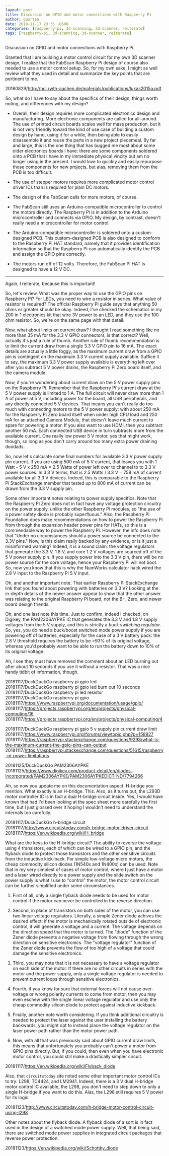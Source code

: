 ```yaml
---
layout: post
title: Discussion on GPIO and motor connections with Raspberry Pi
author: quorten
date: 2018-11-17 23:35 -0600
categories: [raspberry-pi, 3d-scanning, 3d-scanner, reiterate]
tags: [raspberry-pi, 3d-scanning, 3d-scanner, reiterate]
---
```


Discussion on GPIO and motor connections with Raspberry Pi.

Granted that I am building a motor control circuit for my own 3D
scanner design, I realize that the FabScan Raspberry Pi design of
course also needed to use a motor control setup.  So, for my own sake,
I might as well review what they used in detail and summarize the key
points that are pertinent to me.

20160829/http://hci.rwth-aachen.de/materials/publications/lukas2015a.pdf

So, what do I have to say about the specifics of their design, things
worth noting, and differences with my design?

* Overall, their design requires more complicated electronics design
  and manufacturing.  More electronic components are called for
  all-around.  The use of printed circuit boards scales well for mass
  production, but it is not very friendly toward the kind of use case
  of building a custom design by hand, using it for a while, then
  being able to easily disassemble it and reuse the parts in a new
  project piecemeal.  By far and large, this is the one thing that has
  bugged me most about some older electronics boards I have: there are
  some components soldered onto a PCB that I have in my immediate
  physical vincity but am no longer using in the present.  I would
  love to quickly and easily repurpose those components for new
  projects, but alas, removing them from the PCB is too difficult.

* The use of stepper motors requires more complicated motor control
  driver ICs than is required for plain DC motors.

* The design of the FabScan calls for more motors, of course.

* The FabScan still uses an Arduino-compatible microcontroller to
  control the motors directly.  The Raspberry Pi is in addition to the
  Arduino microcontroller and connects via GPIO.  My design, by
  contrast, doesn't really need a microcontroller for motor control.

* The Arduino-compatible microcontroller is soldered onto a
  custom-designed PCB.  This custom-designed PCB is also designed to
  conform to the Raspberry Pi HAT standard, namely that it provides
  identification information so that the Raspberry Pi can
  automatically identify the PCB and assign the GPIO pins correctly.

* The motors run off of 12 volts.  Therefore, the FabScan Pi HAT is
  designed to have a 12 V DC.

<!-- more -->

----------

Again, I reiterate, because this is important!

So, let's review.  What was the proper way to use the GPIO pins on
Raspberry Pi?  For LEDs, you need to wire a resistor in series.  What
value of resistor is required?  The official Raspberry Pi guide says
that anything 50 ohms or greater should be okay.  Indeed, I've checked
the schematics in my 200 in 1 electronics kit that wire 3V power to an
LED, and they use the 100 ohm resistor.  So, we're on the same page
with that detail.

Now, what about limits on current draw?  I thought I read something
like no more than 35 mA for the 3.3 V GPIO connectors, is that
correct?  Well, actually it's just a rule of thumb.  Another rule of
thumb recommendation is to limit the current draw from a single 3.3 V
GPIO pin to 16 mA.  The exact details are actually a little foggy, as
the maximum current draw from a GPIO pin is contingent on the maximum
3.3 V current supply available.  Suffice it to say, the maximum 3.3 V
power supply available is everything left over after you subtract 5 V
power drains, the Raspberry Pi Zero board itself, and the camera
module.

Now, if you're wondering about current draw on the 5 V power supply
pins on the Raspberry Pi.  Remember that the Raspberry Pi's current
draw at the 5 V power supply is limited to 1 A.  The full circuit will
never draw more than 1 A of power at 5 V, including power for the
board, all USB peripherals, and any directly connected 5 V devices.
That means you can't really do too much with connecting motors to the
5 V power supply: with about 250 mA for the Raspberry Pi Zero board
itself when under high CPU load and 250 mA for an attached Camera
Module, that doesn't leave much current to spare for powering a motor.
If you also want to use HDMI, then you subtract another 50 mA.  Each
connected USB device in turn subtracts more from the available
current.  One really low power 5 V motor, yes that might work, though,
so long as you don't carry around too many extra power draining
doodads.

So, now let's calculate some final numbers for available 3.3 V power
supply pin current.  If you are using 500 mA of 5 V current, that
leaves you with 1 Watt - 5 V x 250 mA = 2.5 Watts of power left over
to channel to to 3.3 V power sources.  In 3.3 V terms, that is 2.5
Watts / 3.3 V = 758 mA of current available for all 3.3 V devices.
Indeed, this is comparable to the Raspberry Pi StackExchange member
that tested up to 800 mA of current can be drawn from the 3.3 V supply
pin.

Some other important notes relating to power supply specifics.  Note
that the Raspberry Pi Zero does not in fact have any voltage
protection circuitry on the power supply, unlike the other Raspberry
Pi modules, so "the use of a power safety diode is probably
superfluous."  Also, the Raspberry Pi Foundation does make
recommendations on how to power the Raspberry Pi from through the
expansion header power pins for HATs, so this is a commendable way to
power the Raspberry Pi.  However, the info does note that "Under no
circumstances should a power source be connected to the 3.3V pins."
Now, is this claim really backed by any evidence, or is it just a
misinformed warning?  Indeed, it is a sound claim: the voltage
regulators that generate the 3.3 V, 1.8 V, and core 1.2 V voltages are
sourced off of the 5 V power supply pin.  If you supply power into the
3.3 V pin, there will be no power source for the core voltage, hence
your Raspberry Pi will not boot.  So, now you know that this is why
the NumWorks calculator hack wired the 2.8 V input to the Raspberry Pi
5 V input.

Oh, and another important note.  That earlier Raspberry Pi
StackExchange link that you found about powering with batteries on 3.3
V?  Looking at the in-depth details of the newer answer appear to show
that the other answer was relating to the original Raspberry Pi board,
not the B+, Zero, and newer board design friends.

Oh, and one last note this time.  Just to confirm, indeed I checked,
on Digikey, the PAM2306AYPKE IC that generates the 3.3 V and 1.8 V
supply voltages from the 5 V supply, and this is strictly a _buck
switching regulator_.  So, yes, you do need a buck/boost switched mode
power supply if you are powering off of batteries, especially for the
case of a 3 V battery pack: the 2.8 V threshold requires the battery
to be >93% of its original voltage, whereas you'd probably want to be
able to run the battery down to 10% of its original voltage.

Ah, I see they must have removed the comment about an LED burning out
after about 10 seconds if you use it without a resistor.  That was a
nice handy tidbit of information, though.

20181117/DuckDuckGo raspberry pi gpio led  
20181117/DuckDuckGo raspberry pi gpio led burn out 10 seconds  
20181117/DuckDuckGo raspberry pi led resistor  
20181117/DuckDuckGo raspberry pi gpio  
20181117/https://www.raspberrypi.org/documentation/usage/gpio/  
20181117/https://projects.raspberrypi.org/en/projects/physical-computing/16  
20181117/https://projects.raspberrypi.org/en/projects/physical-computing/4

20181117/DuckDuckGo raspberry pi gpio 5 v supply pin current draw limit  
20181117/https://www.raspberrypi.org/forums/viewtopic.php?p=158827  
20181117/https://raspberrypi.stackexchange.com/questions/9298/what-is-the-maximum-current-the-gpio-pins-can-output  
20181117/https://raspberrypi.stackexchange.com/questions/51615/raspberry-pi-power-limitations

20181125/DuckDuckGo PAM2306AYPKE  
20181125/https://www.digikey.com/product-detail/en/diodes-incorporated/PAM2306AYPKE/PAM2306AYPKEDICT-ND/7794266

Ah, so now you update me on this documentation aspect.  H-bridge you
mention.  What exactly is an H-bridge.  This.  Also, as it turns out,
the L293D motor controller IC is in fact a dual H-bridge circuit
inside.  Yes, I would have known that had I'd been looking at the spec
sheet more carefully the first time, but I just glossed over it hoping
I wouldn't need to understand the internals too carefully.

20181117/DuckDuckGo h-bridge circuit  
20181117/http://www.circuitstoday.com/h-bridge-motor-driver-circuit  
20181117/https://en.wikipedia.org/wiki/H_bridge

What are the keys to the H-bridge circuit?  The ability to reverse the
voltage using 4 transistors, each of which can be wired to a GPIO pin,
and the flyback diode to protect those transistors and the other
sensitive circuits from the inductive kick-back.  For simple
low-voltage micro motors, the cheap commodity silicon diodes (1N540x
and 1N400x) can be used.  Note that in my very simplest of cases of
motor control, where I just have a motor and a laser wired directly to
a power supply and the slide switch on the power supply is what I use
to "control" the motor, the motor control circuit can be further
simplified under some circumstances.

1. First of all, only a single flyback diode needs to be used for
   motor control if the motor can never be controlled in the reverse
   direction.

2. Second, in place of transistors on both sides of the motor, you can
   use two linear voltage regulators.  Literally, a simple Zener diode
   achives the desired effect: if the motor is mechanically rotated
   outside of electronic control, it will generate a voltage and a
   current.  The voltage depends on the direction speed that the motor
   is turned.  The "diode" function of the Zener diode prevents a
   negative voltage from flowing through the wrong direction on
   sensitive electronics.  The "voltage regulator" function of the
   Zener diode prevents the flow of too high of a voltage that could
   damage the sensitive electronics.

3. Third, you may note that it is not necessary to have a voltage
   regulator on each side of the motor.  If there are no other
   circuits in series with the motor and the power supply, only a
   single voltage regulator is needed to prevent current loops through
   sensitive electronics.

4. Fourth, if you know for sure that external forces will not cause
   over-voltage or wrong polarity currents to come from motor, then
   you may even eschew with the single linear voltage regulator and
   use only the cheap commodity silicon diode to protect against
   inductive kickback.

5. Finally, another note worth considering.  If you think additional
   circuitry is needed to protect the laser against the user
   installing the battery backwards, you might opt to instead place
   the voltage regulator on the laser power path rather than the motor
   power path.

6. Now, with all that was previously said about GPIO current draw
   limits, this means that unfortunately you probably can't power a
   motor from GPIO pins directly.  But, if you could, then even when
   you have electronic motor control, you could still make a
   drastically simpler circuit.

20181117/https://en.wikipedia.org/wiki/Flyback_diode

Also, that `circuitstoday` site noted some other important motor
control ICs to try: L298, TC4424, and LM2941.  Indeed, there is a 3 V
dual H-bridge motor control IC available, the L298, you don't need to
step down to only a single H-bridge if you want to do this.  Alas, the
L298 still requires 5 V power for its logic.

20181123/http://www.circuitstoday.com/h-bridge-motor-control-circuit-using-l298

Other notes about the flyback diode.  A flyback diode of a sort is in
fact used in the design of a switched mode power supply.  Well, that
being said, there are switched mode power supplies in integrated
circuit packages that reverse power protection.

20181123/https://en.wikipedia.org/wiki/Schottky_diode
